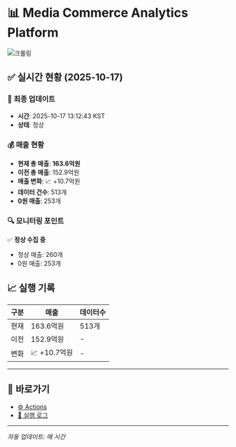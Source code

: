 # 📊 Media Commerce Analytics Platform

![크롤링](https://img.shields.io/badge/크롤링-정상-green)

## ✅ 실시간 현황 (2025-10-17)

### 📍 최종 업데이트
- **시간**: 2025-10-17 13:12:43 KST
- **상태**: 정상

### 💰 매출 현황
- **현재 총 매출**: **163.6억원**
- **이전 총 매출**: 152.9억원
- **매출 변화**: 📈 +10.7억원
- **데이터 건수**: 513개
- **0원 매출**: 253개

### 🔍 모니터링 포인트

✅ **정상 수집 중**
- 정상 매출: 260개
- 0원 매출: 253개


## 📈 실행 기록

| 구분 | 매출 | 데이터수 |
|------|------|----------|
| 현재 | 163.6억원 | 513개 |
| 이전 | 152.9억원 | - |
| 변화 | 📈 +10.7억원 | - |

---

## 🔗 바로가기

- [⚙️ Actions](../../actions)
- [📝 실행 로그](../../actions/workflows/daily_scraping.yml)

---

*자동 업데이트: 매 시간*
